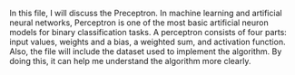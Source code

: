In this file, I will discuss the Preceptron. In machine learning and artificial neural networks, Perceptron is one of the most basic artificial neuron models for binary classification tasks.
A perceptron consists of four parts: input values, weights and a bias, a weighted sum, and activation function.
Also, the file will include the dataset used to implement the algorithm. By doing this, it can help me understand the algorithm more clearly.
